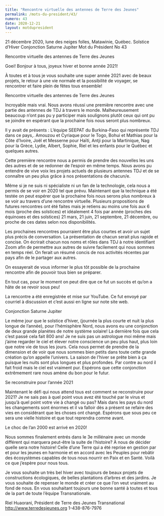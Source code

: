 ```yaml
---
title: "Rencontre virtuelle des antennes de Terre des Jeunes"
permalink: /mots-du-president/43/
numero: 43
date: 2020-12-21
layout: motdupresident
---
```

21 décembre 2020, lune des neiges folles, Matawinie, Québec.
Solstice d’Hiver
Conjonction Saturne Jupiter
Mot du Président No 43

Rencontre virtuelle des antennes de Terre des Jeunes

Goei! Bonjour à tous, joyeux hiver et bonne année 2021!

À toutes et à tous je vous souhaite une super année 2021 avec de beaux
projets, le retour à une vie normale et la possibilité de voyager, se
rencontrer et faire plein de fêtes tous ensemble!

Rencontre virtuelle des antennes de Terre des Jeunes

Incroyable mais vrai. Nous avons réussi une première rencontre avec une
partie des antennes de TDJ à travers le monde. Malheureusement beaucoup
n’ont pas pu y participer mais soulignons plutôt ceux qui ont pu se
joindre en espérant que la prochaine fois nous seront plus nombreux.

Il y avait de présents : L’équipe SEEPAT du Burkina-Faso qui représente
TDJ dans ce pays,. Amouzou et Cyriaque pour le Togo, Bohui et Mathias pour la
Côte d’Ivoire, Joël et Messerne pour Haïti, Antji pour la Martinique,
Nag pour la Grèce, Lydie, Albert, Sophie, Riel et les enfants pour le
Québec et quelques autres.

Cette première rencontre nous a permis de prendre des nouvelles les uns des
autres et de se redonner de l’espoir en même temps. Nous avons pu entendre
de vive voix les projets actuels de plusieurs antennes TDJ et de se
connaître un peu plus grâce à nos présentations de chacun/e.

Même si je ne suis ni spécialiste ni un fan de la technologie, cela nous a
permis de se voir en 2020 tel que prévu. Maintenant que la technique a été
testée on peut espérer que la prochaine fois nous serons plus nombreux à
se voir au travers d’une rencontre virtuelle.
Plusieurs propositions de futures rencontres ont été faites mais je retiens
au moins une fois aux 6 mois (proche des solstices) et idéalement 4 fois par
année (proches des équinoxes et des solstices) 21 mars, 21 juin, 21
septembre, 21 décembre, ou proche de ces dates selon nos disponibilités.

Les prochaines rencontres pourraient être plus courtes et avoir un sujet
plus précis de conversation. La présentation de chacun serait plus rapide
et concise. On écrirait chacun nos noms et rôles dans TDJ à notre
identifiant Zoom afin de permettre aux autres de suivre facilement qui nous
sommes en temps réel. On ferait un résumé concis de nos activités
récentes par pays afin de le partager aux autres.

On essayerait de vous informer le plus tôt possible de la prochaine
rencontre afin de pouvoir tous bien se préparer.

En tout cas, pour le moment on peut dire que ce fut un succès et qu’on a
hâte de se revoir sous peu!

La rencontre a été enregistrée et mise sur YouTube. Ce fut envoyé par
courriel à discussion et c’est aussi en ligne sur note site web.

Conjonction Saturne Jupiter

Le même jour que le solstice d’hiver, (journée la plus courte et nuit la
plus longue de l’année), pour l’hémisphère Nord, nous avons eu une
conjonction de deux grande planètes de notre système solaire! La dernière
fois que cela c’est passé cela fait 800 ans! Je ne suis pas un astrologue
moi même mais j’aime regarder le ciel et élever notre conscience un peu
plus haut, plus loin que notre vie de tous les jours. Cela nous permet de
prendre de la dimension et de voir que nous sommes bien petits dans toute
cette grande création qu’on appelle l’univers. La saison de l’hiver se
prête bien à ça puisque les nuits sont plus longues et plus profondes. Par
contre au nord il fait froid mais le ciel est vraiment pur. Espérons que
cette conjonction extrêmement rare nous amène du bon pour le futur.

Se reconstruire pour l’année 2021

Maintenant le défi qui nous attend tous est comment se reconstruire pour
2021? Je ne sais pas à quel point vous avez été touché par le virus et
jusqu’à quel point votre vie à changé ou pas? Mais dans les pays du nord
les changements sont énormes et il va falloir dès a présent se refaire des
vies en considérant que les choses ont changé. Espérons que sous peu ce
sera une vielle histoire et que tout reprendra comme avant.

Le choc de l’an 2000 est arrivé en 2020!

Nous sommes finalement entrés dans le 3e millénaire avec un monde
différent qui marquera peut-être la suite de l’histoire? À nous de
décider quelle sera notre histoire! Celle d’une Terre qui a été reprise
en gestion par et pour les jeunes en harmonie et en accord avec les Peuples
pour rebâtir des écosystèmes capables de tous nous nourrir en Paix et en
Santé. Voilà ce que j’espère pour nous tous.

Je vous souhaite un très bel hiver avec toujours de beaux projets de
constructions écologiques, de belles plantations d’arbres et des jardins.
Je vous souhaite de repenser le monde et créer ce que l’on veut vraiment
au fond de nous. En vous souhaitant toujours une bonne santé à toutes et
tous de la part de toute l’équipe Transnationale.

Riel Huaorani,
Président de Terre des Jeunes Transnational
http://www.terredesjeunes.org
1-438-876-7976
